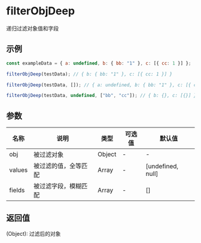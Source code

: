 # filterObjDeep

递归过滤对象值和字段

## 示例

```js
const exampleData = { a: undefined, b: { bb: "1" }, c: [{ cc: 1 }] };

filterObjDeep(testData); // { b: { bb: "1" }, c: [{ cc: 1 }] }

filterObjDeep(testData, []); // { a: undefined, b: { bb: "1" }, c: [{ cc: 1 }] }

filterObjDeep(testData, undefined, ["bb", "cc"]); // { b: {}, c: [{}] }
```

## 参数

| 名称   | 说明                 | 类型   | 可选值 | 默认值            |
| ------ | -------------------- | ------ | ------ | ----------------- |
| obj    | 被过滤对象           | Object | -      | -                 |
| values | 被过滤的值，全等匹配 | Array  | -      | [undefined, null] |
| fields | 被过滤字段，模糊匹配 | Array  | -      | []                |

## 返回值

(Object): 过滤后的对象
